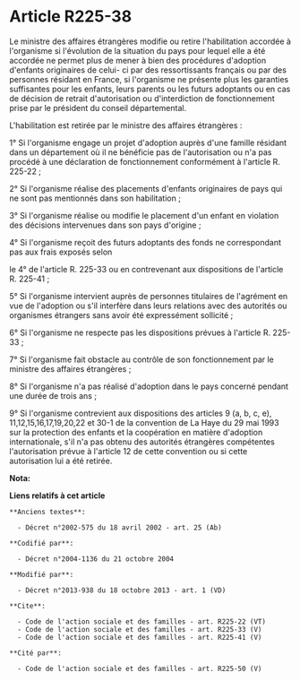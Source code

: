 # Article R225-38

Le ministre des affaires étrangères modifie ou retire l'habilitation accordée à l'organisme si l'évolution de la situation du
pays pour lequel elle a été accordée ne permet plus de mener à bien des procédures d'adoption d'enfants originaires de celui-
ci par des ressortissants français ou par des personnes résidant en France, si l'organisme ne présente plus les garanties
suffisantes pour les enfants, leurs parents ou les futurs adoptants ou en cas de décision de retrait d'autorisation ou
d'interdiction de fonctionnement prise par le président du conseil départemental. 

L'habilitation est retirée par le ministre des affaires étrangères : 

1° Si l'organisme engage un projet d'adoption auprès d'une famille résidant dans un département où il ne bénéficie pas de
l'autorisation ou n'a pas procédé à une déclaration de fonctionnement conformément à l'article R. 225-22 ; 

2° Si l'organisme réalise des placements d'enfants originaires de pays qui ne sont pas mentionnés dans son habilitation ; 

3° Si l'organisme réalise ou modifie le placement d'un enfant en violation des décisions intervenues dans son pays
d'origine ; 

4° Si l'organisme reçoit des futurs adoptants des fonds ne correspondant pas aux frais exposés selon 

le 4° de l'article R. 225-33 ou en contrevenant aux dispositions de l'article R. 225-41 ; 

5° Si l'organisme intervient auprès de personnes titulaires de l'agrément en vue de l'adoption ou s'il interfère dans leurs
relations avec des autorités ou organismes étrangers sans avoir été expressément sollicité ; 

6° Si l'organisme ne respecte pas les dispositions prévues à l'article R. 225-33 ; 

7° Si l'organisme fait obstacle au contrôle de son fonctionnement par le ministre des affaires étrangères ; 

8° Si l'organisme n'a pas réalisé d'adoption dans le pays concerné pendant une durée de trois ans ; 

9° Si l'organisme contrevient aux dispositions des articles 9 (a, b, c, e), 11,12,15,16,17,19,20,22 et 30-1 de la convention
de La Haye du 29 mai 1993 sur la protection des enfants et la coopération en matière d'adoption internationale, s'il n'a pas
obtenu des autorités étrangères compétentes l'autorisation prévue à l'article 12 de cette convention ou si cette autorisation
lui a été retirée.

**Nota:**



**Liens relatifs à cet article**

	**Anciens textes**:

	  - Décret n°2002-575 du 18 avril 2002 - art. 25 (Ab)

	**Codifié par**:

	  - Décret n°2004-1136 du 21 octobre 2004

	**Modifié par**:

	  - Décret n°2013-938 du 18 octobre 2013 - art. 1 (VD)

	**Cite**:

	  - Code de l'action sociale et des familles - art. R225-22 (VT)
	  - Code de l'action sociale et des familles - art. R225-33 (V)
	  - Code de l'action sociale et des familles - art. R225-41 (V)

	**Cité par**:

	  - Code de l'action sociale et des familles - art. R225-50 (V)
